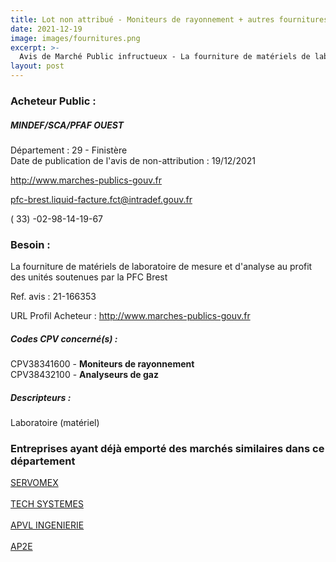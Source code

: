 ```yaml
---
title: Lot non attribué - Moniteurs de rayonnement + autres fournitures
date: 2021-12-19
image: images/fournitures.png
excerpt: >-
  Avis de Marché Public infructueux - La fourniture de matériels de laboratoire de mesure et d'analyse au profit des unités soutenues par la PFC Brest
layout: post
---
```


### Acheteur Public :
##### MINDEF/SCA/PFAF OUEST
Département : 29 - Finistère<br/>
Date de publication de l'avis de non-attribution : 19/12/2021


http://www.marches-publics-gouv.fr

pfc-brest.liquid-facture.fct@intradef.gouv.fr

( 33) -02-98-14-19-67
### Besoin :

La fourniture de matériels de laboratoire de mesure et d'analyse au profit des unités soutenues par la PFC Brest

Ref. avis : 21-166353

URL Profil Acheteur : http://www.marches-publics-gouv.fr

##### Codes CPV concerné(s) :
CPV38341600 - **Moniteurs de rayonnement** <br/>
CPV38432100 - **Analyseurs de gaz** <br/>

##### Descripteurs :
Laboratoire (matériel) <br/>

### Entreprises ayant déjà emporté des marchés similaires dans ce département
<a href="/entreprise-550/siren-350433421">SERVOMEX</a><br/><br/>
<a href="/entreprise-553/siren-387846611">TECH SYSTEMES</a><br/><br/>
<a href="/entreprise-559/siren-429133101">APVL INGENIERIE</a><br/><br/>
<a href="/entreprise-566/siren-491649067">AP2E</a><br/><br/>
